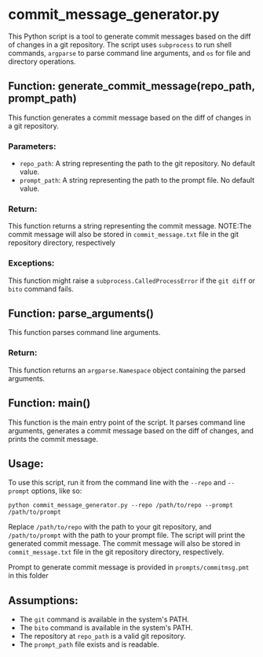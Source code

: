 # commit_message_generator.py

This Python script is a tool to generate commit messages based on the diff of changes in a git repository. The script uses `subprocess` to run shell commands, `argparse` to parse command line arguments, and `os` for file and directory operations.

## Function: generate_commit_message(repo_path, prompt_path)
This function generates a commit message based on the diff of changes in a git repository. 

### Parameters:
- `repo_path`: A string representing the path to the git repository. No default value.
- `prompt_path`: A string representing the path to the prompt file. No default value.

### Return:
This function returns a string representing the commit message.
NOTE:The commit message will also be stored in `commit_message.txt` file in the git repository directory, respectively

### Exceptions:
This function might raise a `subprocess.CalledProcessError` if the `git diff` or `bito` command fails.

## Function: parse_arguments()
This function parses command line arguments.

### Return:
This function returns an `argparse.Namespace` object containing the parsed arguments.

## Function: main()
This function is the main entry point of the script. It parses command line arguments, generates a commit message based on the diff of changes, and prints the commit message.

## Usage:
To use this script, run it from the command line with the `--repo` and `--prompt` options, like so:

```
python commit_message_generator.py --repo /path/to/repo --prompt /path/to/prompt
```

Replace `/path/to/repo` with the path to your git repository, and `/path/to/prompt` with the path to your prompt file. The script will print the generated commit message. The commit message will also be stored in `commit_message.txt` file in the git repository directory, respectively.

Prompt to generate commit message is provided in `prompts/commitmsg.pmt` in this folder

## Assumptions:
- The `git` command is available in the system's PATH.
- The `bito` command is available in the system's PATH.
- The repository at `repo_path` is a valid git repository.
- The `prompt_path` file exists and is readable.

